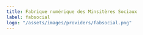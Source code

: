 ```yaml
---
title: Fabrique numérique des Minsitères Sociaux
label: fabsocial
logo: "/assets/images/providers/fabsocial.png"
---
```

